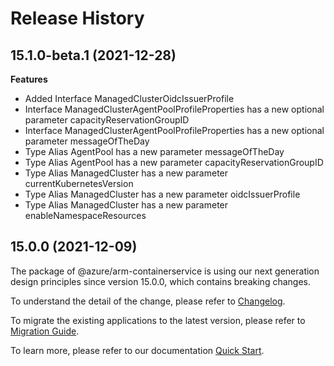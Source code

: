 # Release History
    
## 15.1.0-beta.1 (2021-12-28)
    
**Features**

  - Added Interface ManagedClusterOidcIssuerProfile
  - Interface ManagedClusterAgentPoolProfileProperties has a new optional parameter capacityReservationGroupID
  - Interface ManagedClusterAgentPoolProfileProperties has a new optional parameter messageOfTheDay
  - Type Alias AgentPool has a new parameter messageOfTheDay
  - Type Alias AgentPool has a new parameter capacityReservationGroupID
  - Type Alias ManagedCluster has a new parameter currentKubernetesVersion
  - Type Alias ManagedCluster has a new parameter oidcIssuerProfile
  - Type Alias ManagedCluster has a new parameter enableNamespaceResources
    
    
## 15.0.0 (2021-12-09)

The package of @azure/arm-containerservice is using our next generation design principles since version 15.0.0, which contains breaking changes.

To understand the detail of the change, please refer to [Changelog](https://aka.ms/js-track2-changelog).

To migrate the existing applications to the latest version, please refer to [Migration Guide](https://aka.ms/js-track2-migration-guide).

To learn more, please refer to our documentation [Quick Start](https://aka.ms/js-track2-quickstart).
